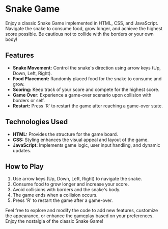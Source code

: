 # Snake Game

Enjoy a classic Snake Game implemented in HTML, CSS, and JavaScript. Navigate the snake to consume food, grow longer, and achieve the highest score possible. Be cautious not to collide with the borders or your own body!

## Features

- **Snake Movement:** Control the snake's direction using arrow keys (Up, Down, Left, Right).
- **Food Placement:** Randomly placed food for the snake to consume and grow.
- **Scoring:** Keep track of your score and compete for the highest score.
- **Game Over:** Experience a game-over scenario upon collision with borders or self.
- **Restart:** Press 'R' to restart the game after reaching a game-over state.

## Technologies Used

- **HTML:** Provides the structure for the game board.
- **CSS:** Styling enhances the visual appeal and layout of the game.
- **JavaScript:** Implements game logic, user input handling, and dynamic updates.

## How to Play

1. Use arrow keys (Up, Down, Left, Right) to navigate the snake.
2. Consume food to grow longer and increase your score.
3. Avoid collisions with borders and the snake's body.
4. The game ends when a collision occurs.
5. Press 'R' to restart the game after a game-over.

Feel free to explore and modify the code to add new features, customize the appearance, or enhance the gameplay based on your preferences. Enjoy the nostalgia of the classic Snake Game!
